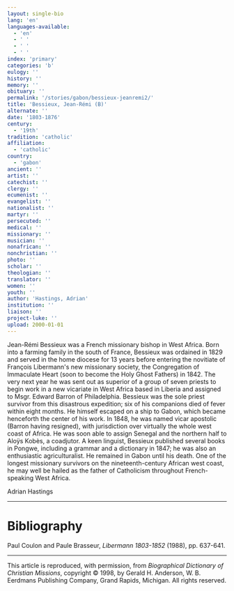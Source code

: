 ```yaml
---
layout: single-bio
lang: 'en'
languages-available:
  - 'en'
  - ' '
  - ' '
  - ' '
index: 'primary'
categories: 'b'
eulogy: ''
history: ''
memory: ''
obituary: ''
permalink: '/stories/gabon/bessieux-jeanremi2/'
title: 'Bessieux, Jean-Rémi (B)'
alternate: ''
date: '1803-1876'
century:
  - '19th'
tradition: 'catholic'
affiliation:
  - 'catholic'
country:
  - 'gabon'
ancient: ''
artist: ''
catechist: ''
clergy: ''
ecumenist: ''
evangelist: ''
nationalist: ''
martyr: ''
persecuted: ''
medical: ''
missionary: ''
musician: ''
nonafrican: ''
nonchristian: ''
photo: ''
scholar: ''
theologian: ''
translator: ''
women: ''
youth: ''
author: 'Hastings, Adrian'
institution: ''
liaison: ''
project-luke: ''
upload: 2000-01-01
---
```



Jean-Rémi Bessieux was a French missionary bishop in West Africa. Born into a farming family in the south of France, Bessieux was ordained in 1829 and served in the home diocese for 13 years before entering the novitiate of François Libermann's new missionary society, the Congregation of Immaculate Heart (soon to become the Holy Ghost Fathers) in 1842. The very next year he was sent out as superior of a group of seven priests to begin work in a new vicariate in West Africa based in Liberia and assigned to Msgr. Edward Barron of Philadelphia. Bessieux was the sole priest survivor from this disastrous expedition; six of his companions died of fever within eight months. He himself escaped on a ship to Gabon, which became henceforth the center of his work. In 1848, he was named vicar apostolic (Barron having resigned), with jurisdiction over virtually the whole west coast of Africa. He was soon able to assign Senegal and the northern half to Aloÿs Kobès, a coadjutor. A keen linguist, Bessieux published several books in Pongwe, including a grammar and a dictionary in 1847; he was also an enthusiastic agriculturalist. He remained in Gabon until his death. One of the longest missionary survivors on the nineteenth-century African west coast, he may well be hailed as the father of Catholicism throughout French-speaking West Africa.

Adrian Hastings

---

# Bibliography

Paul Coulon and Paule Brasseur, *Libermann 1803-1852* (1988), pp. 637-641.

---

This article is reproduced, with permission, from *Biographical Dictionary of Christian Missions*, copyright © 1998, by Gerald H. Anderson, W. B. Eerdmans Publishing Company, Grand Rapids, Michigan. All rights reserved.